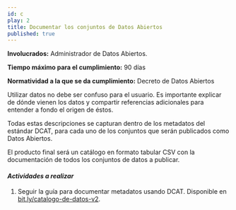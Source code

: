```yaml
---
id: c
play: 2
title: Documentar los conjuntos de Datos Abiertos
published: true
---
```


**Involucrados:** Administrador de Datos Abiertos.

**Tiempo máximo para el cumplimiento:** 90 días

**Normatividad a la que  se da cumplimiento:** Decreto de Datos Abiertos

Utilizar datos no debe ser confuso para el usuario. Es importante explicar de dónde vienen los datos y compartir referencias adicionales para entender a fondo el origen de éstos.

Todas estas descripciones se capturan dentro de los metadatos del estándar DCAT, para cada uno de los conjuntos que serán publicados como Datos Abiertos.

El producto final será un catálogo en formato tabular CSV con la documentación de todos los conjuntos de datos a publicar.

#### _Actividades a realizar_

1. Seguir la guía para documentar metadatos usando DCAT. Disponible en [bit.ly/catalogo-de-datos-v2](http://bit.ly/catalogo-de-datos-v2).
